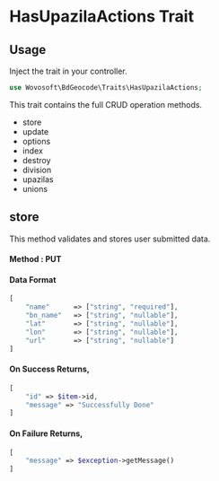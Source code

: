 # HasUpazilaActions Trait

## Usage

Inject the trait in your controller.

```php
use Wovosoft\BdGeocode\Traits\HasUpazilaActions;
```

This trait contains the full CRUD operation methods.

- store
- update
- options
- index
- destroy
- division
- upazilas
- unions

## store

This method validates and stores user submitted data.

#### Method : PUT

#### Data Format

```php
[
    "name"      => ["string", "required"],
    "bn_name"   => ["string", "nullable"],
    "lat"       => ["string", "nullable"],
    "lon"       => ["string", "nullable"],
    "url"       => ["string", "nullable"]
]
```

#### On Success Returns,

```php
[
    "id" => $item->id,
    "message" => "Successfully Done"
] 
```

#### On Failure Returns,

```php
[
    "message" => $exception->getMessage()
] 
```

